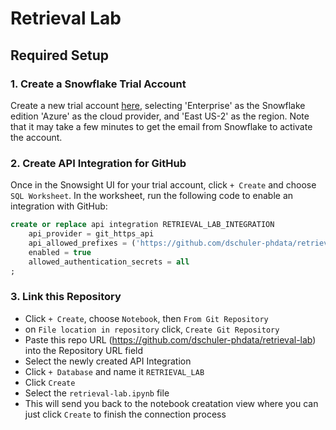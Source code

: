 # Retrieval Lab

## Required Setup

### 1. Create a Snowflake Trial Account
Create a new trial account [here](https://signup.snowflake.com), selecting 'Enterprise' as the Snowflake edition 'Azure' as the cloud provider, and 'East US-2' as the region. Note that it may take a few minutes to get the email from Snowflake to activate the account.

### 2. Create API Integration for GitHub
Once in the Snowsight UI for your trial account, click `+ Create` and choose `SQL Worksheet`. In the worksheet, run the following code to enable an integration with GitHub:
```sql
create or replace api integration RETRIEVAL_LAB_INTEGRATION
    api_provider = git_https_api
    api_allowed_prefixes = ('https://github.com/dschuler-phdata/retrieval-lab')
    enabled = true
    allowed_authentication_secrets = all
;
```

### 3. Link this Repository
- Click `+ Create`, choose `Notebook`, then `From Git Repository`
- on `File location in repository` click, `Create Git Repository`
- Paste this repo URL (https://github.com/dschuler-phdata/retrieval-lab) into the Repository URL field
- Select the newly created API Integration
- Click `+ Database` and name it `RETRIEVAL_LAB`
- Click `Create`
- Select the `retrieval-lab.ipynb` file
- This will send you back to the notebook creatation view where you can just click `Create` to finish the connection process